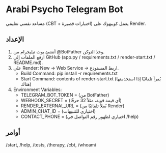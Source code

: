# Arabi Psycho Telegram Bot

مساعد نفسي تعليمي (CBT + اختبارات قصيرة) يعمل كويبهوك على Render.

## الإعداد
1) أنشئ بوت تيليجرام من @BotFather وخذ التوكن.
2) ارفع الملفات إلى GitHub (app.py / requirements.txt / render-start.txt / README.md).
3) على Render: New → Web Service → اربط المستودع.
   - Build Command: pip install -r requirements.txt
   - Start Command: contents of render-start.txt (يُقرأ تلقائيًا إذا استخدمتها هناك)
4) Environment Variables:
   - TELEGRAM_BOT_TOKEN = (من BotFather)
   - WEBHOOK_SECRET = (أي قيمة قوية، مثلاً 32 حرفًا)
   - RENDER_EXTERNAL_URL = (يُملأ تلقائيًا من Render)
   - ADMIN_CHAT_ID = (اختياري للتنبيهات)
   - CONTACT_PHONE = (اختياري لظهور رقم التواصل في /help)

## أوامر
/start, /help, /tests, /therapy, /cbt, /whoami
